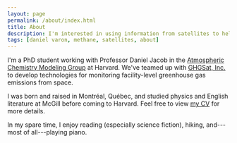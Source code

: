 ```yaml
---
layout: page
permalink: /about/index.html
title: About
description: I'm interested in using information from satellites to help steer policy and protect the environment.
tags: [daniel varon, methane, satellites, about]
---
```


I'm a PhD student working with Professor Daniel Jacob in the [Atmospheric Chemistry Modeling Group](http://acmg.seas.harvard.edu/) at Harvard. We've teamed up with [GHGSat, Inc.](https://www.ghgsat.com/) to develop technologies for monitoring facility-level greenhouse gas emissions from space.

<!-- 
Space-based instruments have allowed us to monitor the entire globe on a daily basis, including regions where ground observations may be impossible. Data retrieved from these instruments continue to play an important role in the production of climate and air quality policy. However, interpreting it is a highly uncertain area of research. My goal is to develop new techniques for processing satellite data that will improve our understanding of the Earth as seen from space.
-->

I was born and raised in Montr&#233;al, Qu&#233;bec, and studied physics and English literature at McGill before coming to Harvard. Feel free to view <a href="{{ site.url }}/cv.pdf">my CV</a> for more details.

In my spare time, I enjoy reading (especially science fiction), hiking, and---most of all---playing piano. 